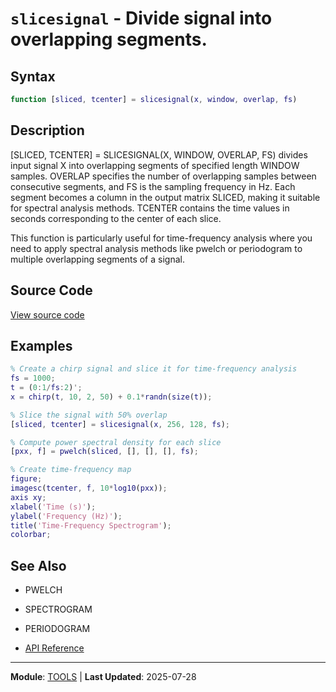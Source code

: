 # `slicesignal` - Divide signal into overlapping segments.

## Syntax

```matlab
function [sliced, tcenter] = slicesignal(x, window, overlap, fs)
```

## Description

[SLICED, TCENTER] = SLICESIGNAL(X, WINDOW, OVERLAP, FS) divides input signal X into overlapping segments of specified length WINDOW samples. OVERLAP specifies the number of overlapping samples between consecutive segments, and FS is the sampling frequency in Hz. Each segment becomes a column in the output matrix SLICED, making it suitable for spectral analysis methods. TCENTER contains the time values in seconds corresponding to the center of each slice.

This function is particularly useful for time-frequency analysis where you need to apply spectral analysis methods like pwelch or periodogram to multiple overlapping segments of a signal.

## Source Code

[View source code](../../../src/tools/slicesignal.m)

## Examples

```matlab
% Create a chirp signal and slice it for time-frequency analysis
fs = 1000;
t = (0:1/fs:2)';
x = chirp(t, 10, 2, 50) + 0.1*randn(size(t));

% Slice the signal with 50% overlap
[sliced, tcenter] = slicesignal(x, 256, 128, fs);

% Compute power spectral density for each slice
[pxx, f] = pwelch(sliced, [], [], [], fs);

% Create time-frequency map
figure;
imagesc(tcenter, f, 10*log10(pxx));
axis xy;
xlabel('Time (s)');
ylabel('Frequency (Hz)');
title('Time-Frequency Spectrogram');
colorbar;
```

## See Also

- PWELCH
- SPECTROGRAM
- PERIODOGRAM

- [API Reference](../README.md)

---

**Module**: [TOOLS](README.md) | **Last Updated**: 2025-07-28
